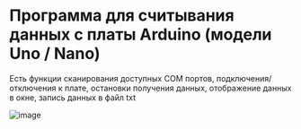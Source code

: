 # Программа для считывания данных с платы Arduino (модели Uno / Nano)

Есть функции сканирования доступных COM портов, подключения/отключения к плате, остановки получения данных, отображение данных в окне, запись данных в файл txt

![image](https://github.com/user-attachments/assets/2e1ed466-f9c2-4fd4-95e4-17115ec7cfbc)
